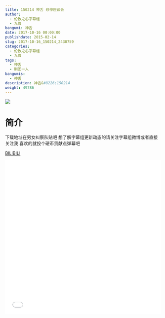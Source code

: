 ```yaml
---
title: 150214 神舌 悲惨座谈会
author: 
  - 伦敦之心字幕组
  - 九條
bangumi: 神舌
date: 2017-10-16 00:00:00
publishdate: 2015-02-14
slug: 2017-10-16_150214_2430759
categories: 
  - 伦敦之心字幕组
  - 九條
tags: 
  - 神舌
  - 剧团一人
bangumis: 
  - 神舌
description: 神舌&#8226;150214
weight: 49786
---
```


![](https://i.imgur.com/2pue8X9.jpg)

# 简介  
下载地址在男女纠察队贴吧 想了解字幕组更新动态的请关注字幕组微博或者直接关注我 喜欢的就投个硬币贡献点弹幕吧

  [BILIBILI](https://www.bilibili.com/video/av2430759/)


<div class="vcontainer">  <iframe class='video' src="//www.bilibili.com/blackboard/player.html?aid=2430759" width="100%" height="500" frameborder="0" allowfullscreen="allowfullscreen"></iframe></div>
